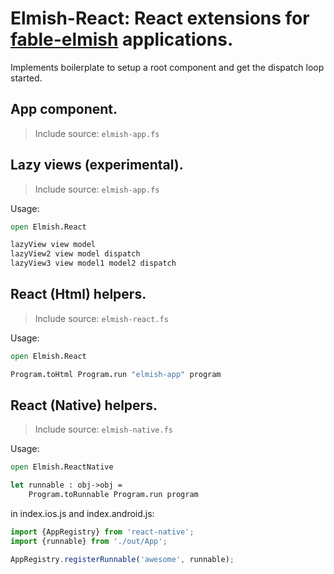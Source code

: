 Elmish-React: React extensions for [fable-elmish](https://github.com/fable-compiler/fable-elmish) applications.
=======
Implements boilerplate to setup a root component and get the dispatch loop started.


## App component.
> Include source: `elmish-app.fs`

## Lazy views (experimental).
> Include source: `elmish-app.fs`

Usage:
```fsharp
open Elmish.React

lazyView view model
lazyView2 view model dispatch
lazyView3 view model1 model2 dispatch

```

## React (Html) helpers.
> Include source: `elmish-react.fs`

Usage:
```fsharp
open Elmish.React

Program.toHtml Program.run "elmish-app" program

```

## React (Native) helpers.
> Include source: `elmish-native.fs`

Usage:
```fsharp
open Elmish.ReactNative

let runnable : obj->obj =
    Program.toRunnable Program.run program

```

in index.ios.js and index.android.js:

```js
import {AppRegistry} from 'react-native';
import {runnable} from './out/App';

AppRegistry.registerRunnable('awesome', runnable);
```
